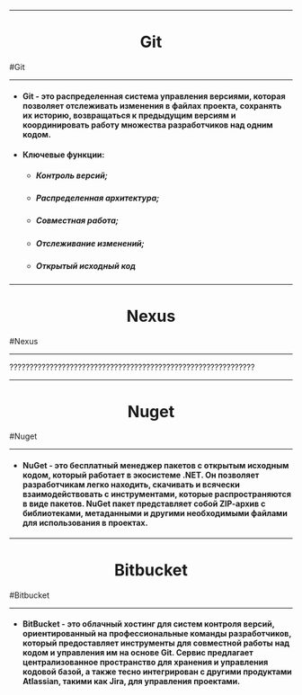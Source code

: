 
---
<h1 align="center">Git</h1>
#Git

---
- #### Git - это распределенная система управления версиями, которая позволяет отслеживать изменения в файлах проекта, сохранять их историю, возвращаться к предыдущим версиям и координировать работу множества разработчиков над одним кодом.   

- #### Ключевые функции:
	- ##### Контроль версий;
	- ##### Распределенная архитектура;
	- ##### Совместная работа;
	- ##### Отслеживание изменений;
	- ##### Открытый исходный код

---
<h1 align="center">Nexus</h1>
#Nexus

---
?????????????????????????????????????????????????????????????

---
<h1 align="center">Nuget</h1>
#Nuget

---

 - #### NuGet - это бесплатный менеджер пакетов с открытым исходным кодом, который работает в экосистеме .NET. Он позволяет разработчикам легко находить, скачивать и всячески взаимодействовать с инструментами, которые распространяются в виде пакетов. NuGet пакет представляет собой ZIP-aрхив с библиотеками, метаданными и другими необходимыми файлами для использования в проектах.

---
<h1 align="center">Bitbucket</h1>
#Bitbucket

---

- #### BitBucket - это облачный хостинг для систем контроля версий, ориентированный на профессиональные команды разработчиков, который предоставляет инструменты для совместной работы над кодом и управления им на основе Git. Сервис предлагает централизованное пространство для хранения и управления кодовой базой, а также тесно интегрирован с другими продуктами Atlassian, такими как Jira, для управления проектами.  